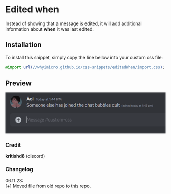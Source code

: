 # Edited when
Instead of showing that a message is edited, it will add additional information about **when** it was last edited.
## Installation
To install this snippet, simply copy the line bellow into your custom css file:
```css
@import url(//whyimicro.github.io/css-snippets/editedWhen/import.css);
```
## Preview
![image](https://raw.githubusercontent.com/WhyiMicro/css-snippets/main/_previews/editedWhen.png)
### Credit
**kritishd8** (discord)
### Changelog
06.11.23: <br>
[+] Moved file from old repo to this repo.
